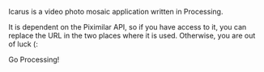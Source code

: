 Icarus is a video photo mosaic application written in Processing.

It is dependent on the Piximilar API, so if you have access to it, you can replace the URL in the two places where it is used.  Otherwise, you are out of luck (:

Go Processing!
